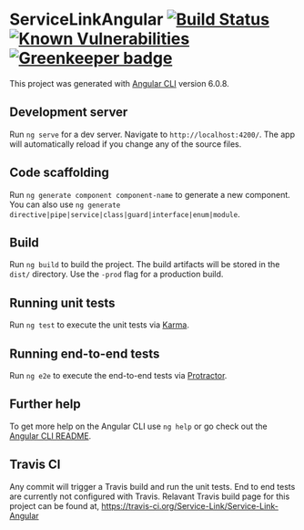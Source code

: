 # ServiceLinkAngular [![Build Status](https://travis-ci.org/Service-Link/Service-Link-Angular.svg?branch=master)](https://travis-ci.org/Service-Link/Service-Link-Angular) [![Known Vulnerabilities](https://snyk.io/test/github/SudharakaP/Service-Link-Angular/badge.svg?targetFile=package.json)](https://snyk.io/test/github/SudharakaP/Service-Link-Angular?targetFile=package.json) [![Greenkeeper badge](https://badges.greenkeeper.io/Service-Link/Service-Link-Angular.svg)](https://greenkeeper.io/)

This project was generated with [Angular CLI](https://github.com/angular/angular-cli) version 6.0.8.

## Development server

Run `ng serve` for a dev server. Navigate to `http://localhost:4200/`. The app will automatically reload if you change any of the source files.

## Code scaffolding

Run `ng generate component component-name` to generate a new component. You can also use `ng generate directive|pipe|service|class|guard|interface|enum|module`.

## Build

Run `ng build` to build the project. The build artifacts will be stored in the `dist/` directory. Use the `-prod` flag for a production build.

## Running unit tests

Run `ng test` to execute the unit tests via [Karma](https://karma-runner.github.io).

## Running end-to-end tests

Run `ng e2e` to execute the end-to-end tests via [Protractor](http://www.protractortest.org/).

## Further help

To get more help on the Angular CLI use `ng help` or go check out the [Angular CLI README](https://github.com/angular/angular-cli/blob/master/README.md).

## Travis CI

Any commit will trigger a Travis build and run the unit tests. End to end tests are currently not configured with Travis. Relavant Travis build page for this project can be found at, https://travis-ci.org/Service-Link/Service-Link-Angular
